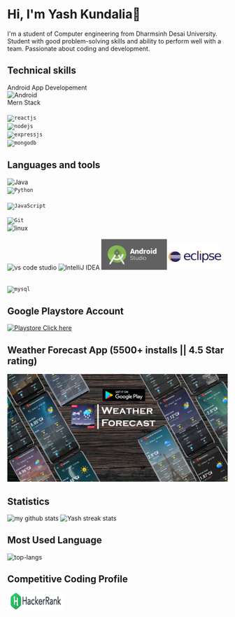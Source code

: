 # Hi, I'm Yash Kundalia👋

I'm a student of Computer engineering from Dharmsinh Desai University. Student with good problem-solving skills and ability to perform well with a team. Passionate about coding and development.

## Technical  skills 
Android App Developement <br> <img title="Android" src="https://www.vectorlogo.zone/logos/android/android-ar21.svg"/>
<br>
Mern Stack <br>
<code> <img title="reactjs" height="50" src="https://www.vectorlogo.zone/logos/reactjs/reactjs-icon.svg"/></code>
<code> <img title="nodejs" height="50" src="https://www.vectorlogo.zone/logos/nodejs/nodejs-horizontal.svg"/></code>
<code> <img title="expressjs" height="50" src="https://www.vectorlogo.zone/logos/expressjs/expressjs-ar21.svg"/></code>
<code> <img title="mongodb" height="50" src="https://www.vectorlogo.zone/logos/mongodb/mongodb-ar21.svg"></code>

## Languages and tools

<img title="Java" src="https://www.vectorlogo.zone/logos/java/java-ar21.svg"/> <code> <img title="Python" height="50" src="https://www.vectorlogo.zone/logos/python/python-icon.svg"/> </code><code> <img title="JavaScript" height="50" src="https://www.vectorlogo.zone/logos/javascript/javascript-ar21.svg"/> </code>

<code><img title="Git" src="https://www.vectorlogo.zone/logos/git-scm/git-scm-ar21.svg" /> </code> <img title="linux" src="https://www.vectorlogo.zone/logos/linux/linux-ar21.svg"/>  
<br>
<img title="vs code studio" src="https://www.vectorlogo.zone/logos/visualstudio_code/visualstudio_code-ar21.svg"/>  <img title="IntelliJ IDEA" src="https://www.vectorlogo.zone/logos/jetbrains/jetbrains-ar21.svg"/>  <img src='Image/1.png' width="150" height = "70">  <img src='Image/3.png' width="120" height = "60"> 

<code> <img title="mysql" height="50" src="https://www.vectorlogo.zone/logos/mysql/mysql-horizontal.svg"/></code>

## Google Playstore Account

[![Playstore](https://www.vectorlogo.zone/logos/google_play/google_play-ar21.svg) Click here](https://play.google.com/store/apps/dev?id=5419800097061330747)

## Weather Forecast App (5500+ installs || 4.5 Star rating)
<a href="https://play.google.com/store/apps/details?id=com.yash.weatherforecast"><img src="./Image/last cover image1.jpg"/></a>
  

## Statistics 

![my github stats](https://github-readme-stats.vercel.app/api?username=yashkundalia01&show_icons=true&theme=radical)
![Yash streak stats](https://github-readme-streak-stats.herokuapp.com/?user=yashkundalia01)

## Most Used Language #

![top-langs](https://github-readme-stats.vercel.app/api/top-langs?username=yashkundalia01&show_icons=true)


## Competitive Coding Profile #

[<img src='Image/4.jpg' width="130" height = "40">](https://www.hackerrank.com/kundaliayash01)
